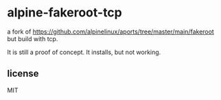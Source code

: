 # alpine-fakeroot-tcp
a fork of <https://github.com/alpinelinux/aports/tree/master/main/fakeroot> but build with tcp.

It is still a proof of concept. It installs, but not working.

## license
MIT

